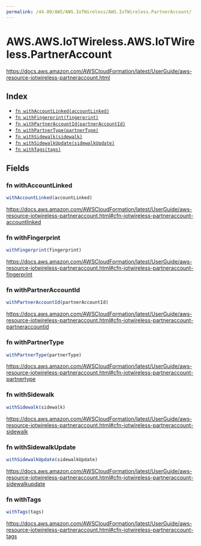 ```yaml
---
permalink: /44.00/AWS/AWS.IoTWireless/AWS.IoTWireless.PartnerAccount/
---
```


# AWS.AWS.IoTWireless.AWS.IoTWireless.PartnerAccount

https://docs.aws.amazon.com/AWSCloudFormation/latest/UserGuide/aws-resource-iotwireless-partneraccount.html

## Index

* [`fn withAccountLinked(accountLinked)`](#fn-withaccountlinked)
* [`fn withFingerprint(fingerprint)`](#fn-withfingerprint)
* [`fn withPartnerAccountId(partnerAccountId)`](#fn-withpartneraccountid)
* [`fn withPartnerType(partnerType)`](#fn-withpartnertype)
* [`fn withSidewalk(sidewalk)`](#fn-withsidewalk)
* [`fn withSidewalkUpdate(sidewalkUpdate)`](#fn-withsidewalkupdate)
* [`fn withTags(tags)`](#fn-withtags)

## Fields

### fn withAccountLinked

```ts
withAccountLinked(accountLinked)
```

https://docs.aws.amazon.com/AWSCloudFormation/latest/UserGuide/aws-resource-iotwireless-partneraccount.html#cfn-iotwireless-partneraccount-accountlinked

### fn withFingerprint

```ts
withFingerprint(fingerprint)
```

https://docs.aws.amazon.com/AWSCloudFormation/latest/UserGuide/aws-resource-iotwireless-partneraccount.html#cfn-iotwireless-partneraccount-fingerprint

### fn withPartnerAccountId

```ts
withPartnerAccountId(partnerAccountId)
```

https://docs.aws.amazon.com/AWSCloudFormation/latest/UserGuide/aws-resource-iotwireless-partneraccount.html#cfn-iotwireless-partneraccount-partneraccountid

### fn withPartnerType

```ts
withPartnerType(partnerType)
```

https://docs.aws.amazon.com/AWSCloudFormation/latest/UserGuide/aws-resource-iotwireless-partneraccount.html#cfn-iotwireless-partneraccount-partnertype

### fn withSidewalk

```ts
withSidewalk(sidewalk)
```

https://docs.aws.amazon.com/AWSCloudFormation/latest/UserGuide/aws-resource-iotwireless-partneraccount.html#cfn-iotwireless-partneraccount-sidewalk

### fn withSidewalkUpdate

```ts
withSidewalkUpdate(sidewalkUpdate)
```

https://docs.aws.amazon.com/AWSCloudFormation/latest/UserGuide/aws-resource-iotwireless-partneraccount.html#cfn-iotwireless-partneraccount-sidewalkupdate

### fn withTags

```ts
withTags(tags)
```

https://docs.aws.amazon.com/AWSCloudFormation/latest/UserGuide/aws-resource-iotwireless-partneraccount.html#cfn-iotwireless-partneraccount-tags